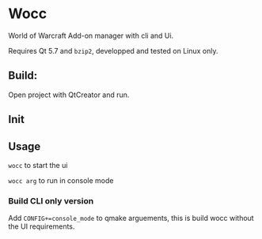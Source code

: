 # Wocc
World of Warcraft Add-on manager with cli and Ui.

Requires Qt 5.7 and `bzip2`, developped and tested on Linux only.

## Build:
Open project with QtCreator and run.

## Init

## Usage

`wocc` to start the ui

`wocc arg` to run in console mode

### Build CLI only version

Add `CONFIG+=console_mode` to qmake arguements, this is build wocc without the UI requirements.